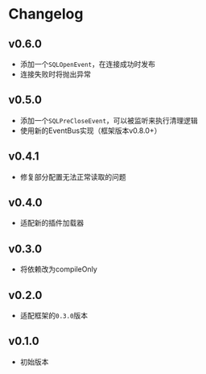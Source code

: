# Changelog

## v0.6.0
- 添加一个`SQLOpenEvent`，在连接成功时发布
- 连接失败时将抛出异常

## v0.5.0
- 添加一个`SQLPreCloseEvent`，可以被监听来执行清理逻辑
- 使用新的EventBus实现（框架版本v0.8.0+）

## v0.4.1
- 修复部分配置无法正常读取的问题

## v0.4.0
- 适配新的插件加载器

## v0.3.0
- 将依赖改为compileOnly

## v0.2.0
- 适配框架的`0.3.0`版本

## v0.1.0
- 初始版本